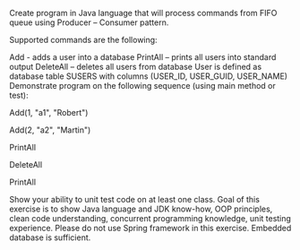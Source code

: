 Create program in Java language that will process commands from FIFO queue using Producer –
Consumer pattern.

Supported commands are the following:

Add - adds a user into a database
PrintAll – prints all users into standard output
DeleteAll – deletes all users from database
User is defined as database table SUSERS with columns (USER_ID, USER_GUID, USER_NAME)
Demonstrate program on the following sequence (using main method or test):

Add(1, &quot;a1&quot;, &quot;Robert&quot;)

Add(2, &quot;a2&quot;, &quot;Martin&quot;)

PrintAll

DeleteAll

PrintAll

Show your ability to unit test code on at least one class.
Goal of this exercise is to show Java language and JDK know-how, OOP principles, clean code
understanding, concurrent programming knowledge, unit testing experience.
Please do not use Spring framework in this exercise. Embedded database is sufficient.
